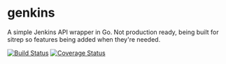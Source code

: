 genkins
=======

A simple Jenkins API wrapper in Go. Not production ready, being built for sitrep so features being added when they're needed.


[![Build Status](https://secure.travis-ci.org/icambridge/genkins.png?branch=master)](http://travis-ci.org/icambridge/genkins)
[![Coverage Status](https://coveralls.io/repos/icambridge/genkins/badge.png?branch=master)](https://coveralls.io/r/icambridge/genkins?branch=master)